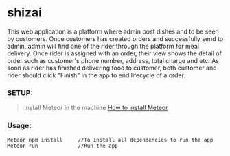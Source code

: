 # shizai
This web application is a platform where admin post dishes and to be seen by customers. Once customers has created orders and successfully send to admin, admin will find one of the rider through the platform for meal delivery. Once rider is assigned with an order, their view shows the detail of order such as customer's phone number, address, total charge and etc. As soon as rider has finished delivering food to customer, both customer and rider should click "Finish" in the app to end lifecycle of a order. 


### SETUP:

>Install Meteor in the machine
>[How to install Meteor](https://www.meteor.com/install)


### Usage:

```sh
Meteor npm install     //To Install all dependencies to run the app
Meteor run             //Run the app
```
